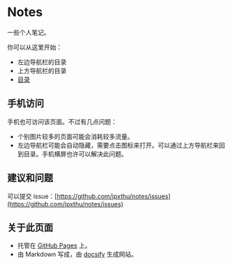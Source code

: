 # Notes

一些个人笔记。

你可以从这里开始：
- 左边导航栏的目录
- 上方导航栏的目录
-  [目录](/index.md)

## 手机访问

手机也可访问该页面。不过有几点问题：

- 个别图片较多的页面可能会消耗较多流量。
- 左边导航栏可能会自动隐藏，需要点击图标来打开。可以通过上方导航栏来回到目录。手机横屏也许可以解决此问题。

## 建议和问题

可以提交 issue：[https://github.com/jpxthu/notes/issues](https://github.com/jpxthu/notes/issues)

## 关于此页面

- 托管在 [GitHub Pages](https://pages.github.com/) 上。
- 由 Markdown 写成，由 [docsify](https://docsify.js.org/) 生成网站。
